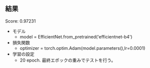 ## 結果
Score: 0.97231
- モデル
  - model = EfficientNet.from_pretrained('efficientnet-b4')
- 損失関数
  - optimizer = torch.optim.Adam(model.parameters(),lr=0.0001)
- 学習の設定
  - 20 epoch. 最終エポックの重みでテストを行う。 
